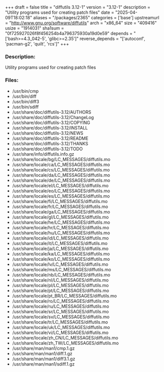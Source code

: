 +++
draft = false
title = "diffutils 3.12-1"
version = "3.12-1"
description = "Utility programs used for creating patch files"
date = "2025-04-09T18:02:18"
aliases = "/packages/2365"
categories = ['base']
upstreamurl = "http://www.gnu.org/software/diffutils"
arch = "x86_64"
size = "409416"
usize = "1914031"
sha1sum = "0f725927026f8f456254b4a796375930a19d0e59"
depends = "['bash>=4.3_042-5', 'glibc>=2.35']"
reverse_depends = "['autoconf', 'pacman-g2', 'quilt', 'rcs']"
+++
### Description: 
Utility programs used for creating patch files

### Files: 
* /usr/bin/cmp
* /usr/bin/diff
* /usr/bin/diff3
* /usr/bin/sdiff
* /usr/share/doc/diffutils-3.12/AUTHORS
* /usr/share/doc/diffutils-3.12/ChangeLog
* /usr/share/doc/diffutils-3.12/COPYING
* /usr/share/doc/diffutils-3.12/INSTALL
* /usr/share/doc/diffutils-3.12/NEWS
* /usr/share/doc/diffutils-3.12/README
* /usr/share/doc/diffutils-3.12/THANKS
* /usr/share/doc/diffutils-3.12/TODO
* /usr/share/info/diffutils.info.gz
* /usr/share/locale/bg/LC_MESSAGES/diffutils.mo
* /usr/share/locale/ca/LC_MESSAGES/diffutils.mo
* /usr/share/locale/cs/LC_MESSAGES/diffutils.mo
* /usr/share/locale/da/LC_MESSAGES/diffutils.mo
* /usr/share/locale/de/LC_MESSAGES/diffutils.mo
* /usr/share/locale/el/LC_MESSAGES/diffutils.mo
* /usr/share/locale/eo/LC_MESSAGES/diffutils.mo
* /usr/share/locale/es/LC_MESSAGES/diffutils.mo
* /usr/share/locale/fi/LC_MESSAGES/diffutils.mo
* /usr/share/locale/fr/LC_MESSAGES/diffutils.mo
* /usr/share/locale/ga/LC_MESSAGES/diffutils.mo
* /usr/share/locale/gl/LC_MESSAGES/diffutils.mo
* /usr/share/locale/he/LC_MESSAGES/diffutils.mo
* /usr/share/locale/hr/LC_MESSAGES/diffutils.mo
* /usr/share/locale/hu/LC_MESSAGES/diffutils.mo
* /usr/share/locale/id/LC_MESSAGES/diffutils.mo
* /usr/share/locale/it/LC_MESSAGES/diffutils.mo
* /usr/share/locale/ja/LC_MESSAGES/diffutils.mo
* /usr/share/locale/ka/LC_MESSAGES/diffutils.mo
* /usr/share/locale/ko/LC_MESSAGES/diffutils.mo
* /usr/share/locale/lv/LC_MESSAGES/diffutils.mo
* /usr/share/locale/ms/LC_MESSAGES/diffutils.mo
* /usr/share/locale/nb/LC_MESSAGES/diffutils.mo
* /usr/share/locale/nl/LC_MESSAGES/diffutils.mo
* /usr/share/locale/pl/LC_MESSAGES/diffutils.mo
* /usr/share/locale/pt/LC_MESSAGES/diffutils.mo
* /usr/share/locale/pt_BR/LC_MESSAGES/diffutils.mo
* /usr/share/locale/ro/LC_MESSAGES/diffutils.mo
* /usr/share/locale/ru/LC_MESSAGES/diffutils.mo
* /usr/share/locale/sr/LC_MESSAGES/diffutils.mo
* /usr/share/locale/sv/LC_MESSAGES/diffutils.mo
* /usr/share/locale/tr/LC_MESSAGES/diffutils.mo
* /usr/share/locale/uk/LC_MESSAGES/diffutils.mo
* /usr/share/locale/vi/LC_MESSAGES/diffutils.mo
* /usr/share/locale/zh_CN/LC_MESSAGES/diffutils.mo
* /usr/share/locale/zh_TW/LC_MESSAGES/diffutils.mo
* /usr/share/man/man1/cmp.1.gz
* /usr/share/man/man1/diff.1.gz
* /usr/share/man/man1/diff3.1.gz
* /usr/share/man/man1/sdiff.1.gz
